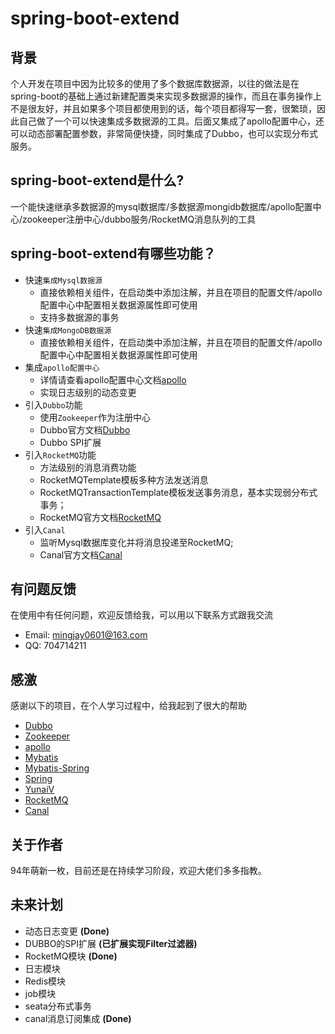 # spring-boot-extend
## 背景
个人开发在项目中因为比较多的使用了多个数据库数据源，以往的做法是在spring-boot的基础上通过新建配置类来实现多数据源的操作，而且在事务操作上不是很友好，并且如果多个项目都使用到的话，每个项目都得写一套，很繁琐，因此自己做了一个可以快速集成多数据源的工具。后面又集成了apollo配置中心，还可以动态部署配置参数，非常简便快捷，同时集成了Dubbo，也可以实现分布式服务。

## spring-boot-extend是什么?
一个能快速继承多数据源的mysql数据库/多数据源mongidb数据库/apollo配置中心/zookeeper注册中心/dubbo服务/RocketMQ消息队列的工具

## spring-boot-extend有哪些功能？

* 快速`集成Mysql数据源`
    *  直接依赖相关组件，在启动类中添加注解，并且在项目的配置文件/apollo配置中心中配置相关数据源属性即可使用
    *  支持多数据源的事务
* 快速`集成MongoDB数据源`
    *  直接依赖相关组件，在启动类中添加注解，并且在项目的配置文件/apollo配置中心中配置相关数据源属性即可使用
* 集成`apollo配置中心`
    *  详情请查看apollo配置中心文档[apollo](https://github.com/ctripcorp/apollo)
    *  实现日志级别的动态变更
* 引入`Dubbo`功能
    *  使用`Zookeeper`作为注册中心
    *  Dubbo官方文档[Dubbo](http://dubbo.apache.org/)
    *  Dubbo SPI扩展
 * 引入`RocketMQ`功能
    *  方法级别的消息消费功能
    *  RocketMQTemplate模板多种方法发送消息
    *  RocketMQTransactionTemplate模板发送事务消息，基本实现弱分布式事务；
    *  RocketMQ官方文档[RocketMQ](http://rocketmq.apache.org/)
 * 引入`Canal`
    * 监听Mysql数据库变化并将消息投递至RocketMQ;   
    * Canal官方文档[Canal](https://github.com/alibaba/canal)
 

## 有问题反馈
在使用中有任何问题，欢迎反馈给我，可以用以下联系方式跟我交流
* Email: mingjay0601@163.com
* QQ: 704714211

## 感激
感谢以下的项目，在个人学习过程中，给我起到了很大的帮助

* [Dubbo](http://dubbo.apache.org/zh-cn/) 
* [Zookeeper](https://zookeeper.apache.org/)
* [apollo](https://github.com/ctripcorp/apollo)
* [Mybatis](https://github.com/mybatis/mybatis-3)
* [Mybatis-Spring](https://github.com/mybatis/spring)
* [Spring](https://github.com/spring-projects/spring-framework)
* [YunaiV](https://github.com/YunaiV/Blog)
* [RocketMQ](https://github.com/apache/rocketmq)
* [Canal](https://github.com/alibaba/canal)

## 关于作者
94年萌新一枚，目前还是在持续学习阶段，欢迎大佬们多多指教。

## 未来计划
* 动态日志变更  **(Done)**
* DUBBO的SPI扩展 **(已扩展实现Filter过滤器)**
* RocketMQ模块 **(Done)**
* 日志模块 
* Redis模块 
* job模块 
* seata分布式事务
* canal消息订阅集成 **(Done)**

